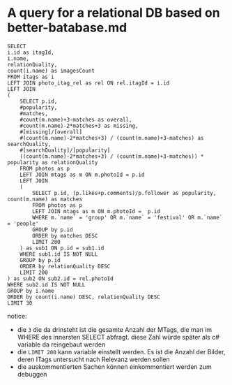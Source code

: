 # A query for a relational DB based on better-batabase.md

```
SELECT
i.id as itagId,
i.name,
relationQuality,
count(i.name) as imagesCount
FROM itags as i
LEFT JOIN photo_itag_rel as rel ON rel.itagId = i.id
LEFT JOIN
(
    SELECT p.id,
    #popularity,
    #matches,
    #count(m.name)+3-matches as overall,
    #count(m.name)-2*matches+3 as missing,
    #[missing]/[overall]
    #(count(m.name)-2*matches+3) / (count(m.name)+3-matches) as searchQuality,
    #[searchQuality]/[popularity]
    ((count(m.name)-2*matches+3) / (count(m.name)+3-matches)) * popularity as relationQuality
    FROM photos as p
    LEFT JOIN mtags as m ON m.photoId = p.id
    LEFT JOIN
    (
        SELECT p.id, (p.likes+p.comments)/p.follower as popularity, count(m.name) as matches
        FROM photos as p
        LEFT JOIN mtags as m ON m.photoId =  p.id
        WHERE m.`name` = 'group' OR m.`name` = 'festival' OR m.`name` = 'people'
        GROUP by p.id
		ORDER by matches DESC
		LIMIT 200
    ) as sub1 ON p.id = sub1.id 
    WHERE sub1.id IS NOT NULL
    GROUP by p.id
    ORDER by relationQuality DESC
    LIMIT 200
) as sub2 ON sub2.id = rel.photoId
WHERE sub2.id IS NOT NULL
GROUP by i.name
ORDER by count(i.name) DESC, relationQuality DESC
LIMIT 30
```

notice: 
- die ```3``` die da drinsteht ist die gesamte Anzahl der MTags, die man im WHERE des innersten SELECT abfragt. diese Zahl würde später als c# variable da reingebaut werden
- die ```LIMIT 200``` kann variable einstellt werden. Es ist die Anzahl der Bilder, deren ITags untersucht nach Relevanz werden sollen
- die auskommentierten Sachen können einkommentiert werden zum debuggen